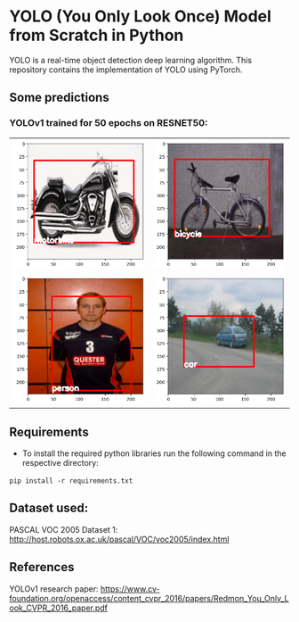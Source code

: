 # YOLO (You Only Look Once) Model from Scratch in Python

YOLO is a real-time object detection deep learning algorithm. This repository contains the implementation of YOLO using PyTorch.

## Some predictions

### YOLOv1 trained for 50 epochs on RESNET50:

<table>
  <tr>
    <td><img src="./predictions_yolov1/motorbike1.png" alt="motorbike"></td>
    <td><img src="./predictions_yolov1/bicycle1.png" alt="bicycle"></td>
  </tr>
  <tr>
    <td><img src="./predictions_yolov1/person1.png" alt="person"></td>
    <td><img src="./predictions_yolov1/car1.png" alt="car"></td>
  </tr>
</table>

## Requirements

- To install the required python libraries run the following command in the respective directory:

`pip install -r requirements.txt`

## Dataset used:

PASCAL VOC 2005 Dataset 1: http://host.robots.ox.ac.uk/pascal/VOC/voc2005/index.html

## References

YOLOv1 research paper: https://www.cv-foundation.org/openaccess/content_cvpr_2016/papers/Redmon_You_Only_Look_CVPR_2016_paper.pdf
